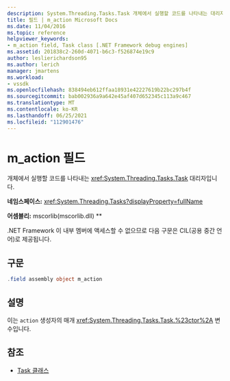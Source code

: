 ```yaml
---
description: System.Threading.Tasks.Task 개체에서 실행할 코드를 나타내는 대리자입니다.
title: 필드 | m_action Microsoft Docs
ms.date: 11/04/2016
ms.topic: reference
helpviewer_keywords:
- m_action field, Task class [.NET Framework debug engines]
ms.assetid: 201838c2-260d-4071-b6c3-f526874e19c9
author: leslierichardson95
ms.author: lerich
manager: jmartens
ms.workload:
- vssdk
ms.openlocfilehash: 838494eb612ffaa18931e42227619b22bc297b4f
ms.sourcegitcommit: bab002936a9a642e45af407d652345c113a9c467
ms.translationtype: MT
ms.contentlocale: ko-KR
ms.lasthandoff: 06/25/2021
ms.locfileid: "112901476"
---
```

# <a name="m_action-field"></a>m_action 필드
개체에서 실행할 코드를 나타내는 <xref:System.Threading.Tasks.Task> 대리자입니다.

 **네임스페이스:** <xref:System.Threading.Tasks?displayProperty=fullName>

 **어셈블리:** mscorlib(mscorlib.dll) **

 .NET Framework 이 내부 멤버에 액세스할 수 없으므로 다음 구문은 CIL(공용 중간 언어)로 제공됩니다.

## <a name="syntax"></a>구문

```csharp
.field assembly object m_action
```

## <a name="remarks"></a>설명
 이는 `action` 생성자의 매개 <xref:System.Threading.Tasks.Task.%23ctor%2A> 변수입니다.

## <a name="see-also"></a>참조
- [Task 클래스](../../extensibility/debugger/task-class-internal-members.md)
